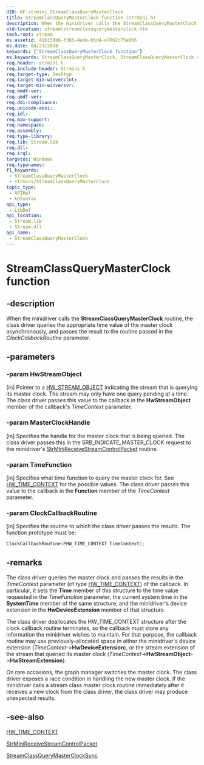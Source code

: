 ```yaml
---
UID: NF:strmini.StreamClassQueryMasterClock
title: StreamClassQueryMasterClock function (strmini.h)
description: When the minidriver calls the StreamClassQueryMasterClock routine, the class driver queries the appropriate time value of the master clock asynchronously, and passes the result to the routine passed in the ClockCallbackRoutine parameter.
old-location: stream\streamclassquerymasterclock.htm
tech.root: stream
ms.assetid: 41b159b6-f365-4ade-b5d4-e7662c75e866
ms.date: 04/23/2018
keywords: ["StreamClassQueryMasterClock function"]
ms.keywords: StreamClassQueryMasterClock, StreamClassQueryMasterClock routine [Streaming Media Devices], strclass-routines_2049b544-0e7a-4c12-801b-15d0a4a7ce6c.xml, stream.streamclassquerymasterclock, strmini/StreamClassQueryMasterClock
req.header: strmini.h
req.include-header: Strmini.h
req.target-type: Desktop
req.target-min-winverclnt: 
req.target-min-winversvr: 
req.kmdf-ver: 
req.umdf-ver: 
req.ddi-compliance: 
req.unicode-ansi: 
req.idl: 
req.max-support: 
req.namespace: 
req.assembly: 
req.type-library: 
req.lib: Stream.lib
req.dll: 
req.irql: 
targetos: Windows
req.typenames: 
f1_keywords:
 - StreamClassQueryMasterClock
 - strmini/StreamClassQueryMasterClock
topic_type:
 - APIRef
 - kbSyntax
api_type:
 - LibDef
api_location:
 - Stream.lib
 - Stream.dll
api_name:
 - StreamClassQueryMasterClock
---
```


# StreamClassQueryMasterClock function


## -description

When the minidriver calls the **StreamClassQueryMasterClock** routine, the class driver queries the appropriate time value of the master clock asynchronously, and passes the result to the routine passed in the *ClockCallbackRoutine* parameter.

## -parameters

### -param HwStreamObject 

[in]
Pointer to a [HW_STREAM_OBJECT](https://docs.microsoft.com/windows-hardware/drivers/ddi/strmini/ns-strmini-_hw_stream_object) indicating the stream that is querying its master clock. The stream may only have one query pending at a time. The class driver passes this value to the callback in the **HwStreamObject** member of the callback's *TimeContext* parameter.

### -param MasterClockHandle 

[in]
Specifies the handle for the master clock that is being queried. The class driver passes this in the SRB_INDICATE_MASTER_CLOCK request to the minidriver's [StrMiniReceiveStreamControlPacket](https://docs.microsoft.com/previous-versions/ff568467(v=vs.85)) routine.

### -param TimeFunction 

[in]
Specifies what time function to query the master clock for. See [HW_TIME_CONTEXT](https://docs.microsoft.com/windows-hardware/drivers/ddi/strmini/ns-strmini-_hw_time_context) for the possible values. The class driver passes this value to the callback in the **Function** member of the *TimeContext* parameter.

### -param ClockCallbackRoutine 

[in]
Specifies the routine to which the class driver passes the results. The function prototype must be:

```cpp
ClockCallbackRoutine(PHW_TIME_CONTEXT TimeContext);
```

## -remarks

The class driver queries the master clock and passes the results in the *TimeContext* parameter (of type [HW_TIME_CONTEXT](https://docs.microsoft.com/windows-hardware/drivers/ddi/strmini/ns-strmini-_hw_time_context)) of the callback. In particular, it sets the **Time** member of this structure to the time value requested in the *TimeFunction* parameter, the current system time in the **SystemTime** member of the same structure, and the minidriver's device extension in the **HwDeviceExtension** member of that structure.

The class driver deallocates the HW_TIME_CONTEXT structure after the clock callback routine terminates, so the callback must store any information the minidriver wishes to maintain. For that purpose, the callback routine may use previously-allocated space in either the minidriver's device extension (*TimeContext-*>**HwDeviceExtension**), or the stream extension of the stream that queried its master clock (*TimeContext*->**HwStreamObject**->**HwStreamExtension**).

On rare occasions, the graph manager switches the master clock. The class driver exposes a race condition in handling the new master clock. If the minidriver calls a stream class master clock routine immediately after it receives a new clock from the class driver, the class driver may produce unexpected results.

## -see-also

[HW_TIME_CONTEXT](https://docs.microsoft.com/windows-hardware/drivers/ddi/strmini/ns-strmini-_hw_time_context)

[StrMiniReceiveStreamControlPacket](https://docs.microsoft.com/previous-versions/ff568467(v=vs.85))

[StreamClassQueryMasterClockSync](https://docs.microsoft.com/windows-hardware/drivers/ddi/strmini/nf-strmini-streamclassquerymasterclocksync)

